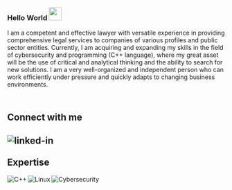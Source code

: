 ### Hello World <img src="https://raw.githubusercontent.com/MartinHeinz/MartinHeinz/master/wave.gif" width="30px">

I am a competent and effective lawyer with versatile experience in providing comprehensive legal services to companies of various profiles and public sector entities. Currently, I am acquiring and expanding my skills in the field of cybersecurity and programming (C++ language), where my great asset will be the use of critical and analytical thinking and the ability to search for new solutions. I am a very well-organized and independent person who can work efficiently under pressure and quickly adapts to changing business environments.<br>

<br>**Connect with me**
---
[<img align="left" alt="linked-in" src="https://img.shields.io/badge/linkedin-%230077B5.svg?&style=for-the-badge&logo=linkedin&logoColor=white" />](https://www.linkedin.com/in/konrad-czarnomski/)<br>
<br>**Expertise**<br>
---
<img align="left" alt="C++" src="https://img.shields.io/badge/C++%20-%2320232a.svg?&style=for-the-badge&logo=C++&logoColor=%2361DAFB" />
<img align="left" alt="Linux" src="https://img.shields.io/badge/Linux%20-%2343853D.svg?&style=for-the-badge&logo=Linux&logoColor=white" />
<img align="left" alt="Cybersecurity" src="https://img.shields.io/badge/Security%20-%23C41E3A.svg?&style=for-the-badge&logo=Cybersecurity&logoColor=white" />
